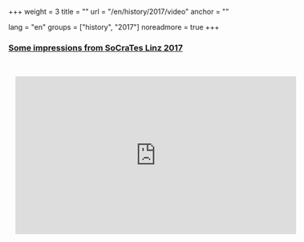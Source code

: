 +++
weight = 3
title = ""
url = "/en/history/2017/video"
anchor = ""

lang = "en"
groups = ["history", "2017"]
noreadmore = true
+++


<div class="row">

<a href="/gallery/images">
<h3>Some impressions from SoCraTes Linz 2017</h3><br/>
<div style="text-align: center; padding: 1em">
<iframe width="560" height="315" src="https://www.youtube.com/embed/-VzCRLoa0cc" frameborder="0" allowfullscreen></iframe>
</div>
</a>

</div>

<!--more-->
